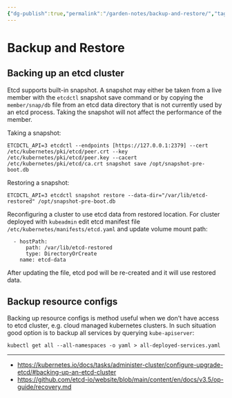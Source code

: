 ```yaml
---
{"dg-publish":true,"permalink":"/garden-notes/backup-and-restore/","tags":["note","seedling"],"created":"2023-06-16","updated":"2024-11-29T14:43"}
---
```


# Backup and Restore

## Backing up an etcd cluster

Etcd supports built-in snapshot. A snapshot may either be taken from a live member with the `etcdctl` snapshot save command or by copying the `member/snap/db` file from an etcd data directory that is not currently used by an etcd process. Taking the snapshot will not affect the performance of the member.

Taking a snapshot:

```
ETCDCTL_API=3 etcdctl --endpoints [https://127.0.0.1:2379] --cert /etc/kubernetes/pki/etcd/peer.crt --key /etc/kubernetes/pki/etcd/peer.key --cacert /etc/kubernetes/pki/etcd/ca.crt snapshot save /opt/snapshot-pre-boot.db
```

Restoring a snapshot:

```
ETCDCTL_API=3 etcdctl snapshot restore --data-dir="/var/lib/etcd-restored" /opt/snapshot-pre-boot.db
```

Reconfiguring a cluster to use etcd data from restored location. For cluster deployed with `kubeadmin` edit etcd manifest file `/etc/kubernetes/manifests/etcd.yaml` and update volume mount path:

```
  - hostPath:
      path: /var/lib/etcd-restored
      type: DirectoryOrCreate
    name: etcd-data
``` 

After updating the file, etcd pod will be re-created and it will use restored data.

## Backup resource configs

Backing up resource configs is method useful when we don't have access to etcd cluster, e.g. cloud managed kubernetes clusters. In such situation good option is to backup all services by querying `kube-apiserver`:

```
kubectl get all --all-namespaces -o yaml > all-deployed-services.yaml
```

---
- https://kubernetes.io/docs/tasks/administer-cluster/configure-upgrade-etcd/#backing-up-an-etcd-cluster
- https://github.com/etcd-io/website/blob/main/content/en/docs/v3.5/op-guide/recovery.md

